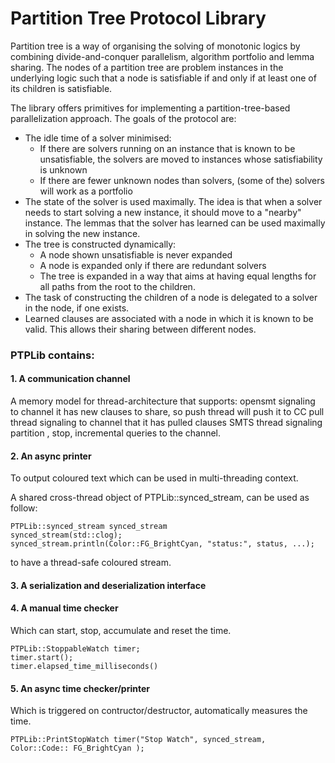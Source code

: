 # Partition Tree Protocol Library

Partition tree is a way of organising the solving of monotonic logics by
combining divide-and-conquer parallelism, algorithm portfolio and lemma
sharing.  The nodes of a partition tree are problem instances in the
underlying logic such that a node is satisfiable if and only if at
least one of its children is satisfiable.

The library offers primitives for implementing a partition-tree-based
parallelization approach.  The goals of the protocol are:
 - The idle time of a solver minimised:
    - If there are solvers running on an instance that is known to be
      unsatisfiable, the solvers are moved to instances whose
      satisfiability is unknown
    - If there are fewer unknown nodes than solvers, (some of the)
      solvers will work as a portfolio
 - The state of the solver is used maximally.  The idea is that when a
   solver needs to start solving a new instance, it should move to a
   "nearby" instance.  The lemmas that the solver has learned can be
   used maximally in solving the new instance.
 - The tree is constructed dynamically:
    - A node shown unsatisfiable is never expanded
    - A node is expanded only if there are redundant solvers
    - The tree is expanded in a way that aims at having equal lengths
      for all paths from the root to the children.
 - The task of constructing the children of a node is delegated to a
   solver in the node, if one exists.
 - Learned clauses are associated with a node in which it is known to be
   valid.  This allows their sharing between different nodes.

### PTPLib contains:
#### 1. A communication channel

   A memory model for thread-architecture that supports:
   opensmt signaling to channel it has new clauses to share, so push thread will push it to CC
   pull thread signaling to channel that it has pulled clauses
   SMTS thread signaling partition , stop, incremental queries to the channel.
#### 2. An async printer
   To output coloured text which can be used in multi-threading context. 

A shared cross-thread object of PTPLib::synced_stream, can be used as follow:
   ```
   PTPLib::synced_stream synced_stream
   synced_stream(std::clog);
   synced_stream.println(Color::FG_BrightCyan, "status:", status, ...);
   ```
to have a thread-safe coloured stream.

#### 3. A serialization and deserialization interface

#### 4. A manual time checker 
Which can start, stop, accumulate and reset the time.
   ```
   PTPLib::StoppableWatch timer;
   timer.start();
   timer.elapsed_time_milliseconds()
   ```

####  5. An async time checker/printer 
Which is triggered on contructor/destructor, automatically measures the time.
   ```
   PTPLib::PrintStopWatch timer("Stop Watch", synced_stream, Color::Code:: FG_BrightCyan );
   ```
   

   
